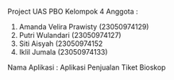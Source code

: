 Project UAS PBO Kelompok 4
Anggota : 
1. Amanda Velira Prawisty (23050974129)
2. Putri Wulandari (23050974127)
3. Siti Aisyah (23050974152
4. Iklil Jumala (23050974133)

Nama Aplikasi : Aplikasi Penjualan Tiket Bioskop

